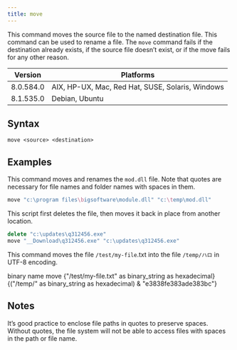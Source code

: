 ```yaml
---
title: move
---
```


This command moves the source file to the named destination file. This command
can be used to rename a file. The `move` command
fails if the destination already exists, if the source file doesn’t exist, or if
the move fails for any other reason.

Version | Platforms
--- | ---
8.0.584.0 | AIX, HP-UX, Mac, Red Hat, SUSE, Solaris, Windows
8.1.535.0 | Debian, Ubuntu

## Syntax

    move <source> <destination>

## Examples

This command moves and renames the `mod.dll` file. Note that quotes are
necessary for file names and folder names with spaces in them.

```actionscript
move "c:\program files\bigsoftware\module.dll" "c:\temp\mod.dll"
```

This script first deletes the file, then moves it back in place from another
location.

```actionscript
delete "c:\updates\q312456.exe"
move "__Download\q312456.exe" "c:\updates\q312456.exe"
```

This command moves the file `/test/my-file`.txt into the file `/temp/ハロ` in UTF-8 encoding.

binary name move {"/test/my-file.txt" as binary_string as hexadecimal} {("/temp/" as binary_string as hexadecimal) & "e3838fe383ade383bc"}

## Notes

It’s good practice to enclose file paths in quotes to preserve spaces. Without
quotes, the file system will not be able to access files with spaces in the path
or file name.
